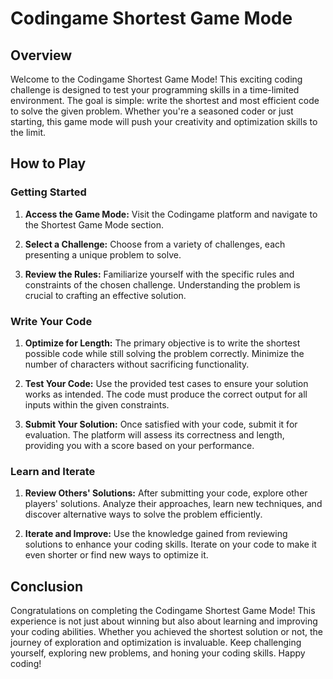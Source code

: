 # Codingame Shortest Game Mode

## Overview

Welcome to the Codingame Shortest Game Mode! This exciting coding challenge is designed to test your programming skills in a time-limited environment. The goal is simple: write the shortest and most efficient code to solve the given problem. Whether you're a seasoned coder or just starting, this game mode will push your creativity and optimization skills to the limit.

## How to Play

### Getting Started

1. **Access the Game Mode:** Visit the Codingame platform and navigate to the Shortest Game Mode section.

2. **Select a Challenge:** Choose from a variety of challenges, each presenting a unique problem to solve.

3. **Review the Rules:** Familiarize yourself with the specific rules and constraints of the chosen challenge. Understanding the problem is crucial to crafting an effective solution.

### Write Your Code

1. **Optimize for Length:** The primary objective is to write the shortest possible code while still solving the problem correctly. Minimize the number of characters without sacrificing functionality.

2. **Test Your Code:** Use the provided test cases to ensure your solution works as intended. The code must produce the correct output for all inputs within the given constraints.

3. **Submit Your Solution:** Once satisfied with your code, submit it for evaluation. The platform will assess its correctness and length, providing you with a score based on your performance.

### Learn and Iterate

1. **Review Others' Solutions:** After submitting your code, explore other players' solutions. Analyze their approaches, learn new techniques, and discover alternative ways to solve the problem efficiently.

2. **Iterate and Improve:** Use the knowledge gained from reviewing solutions to enhance your coding skills. Iterate on your code to make it even shorter or find new ways to optimize it.

## Conclusion

Congratulations on completing the Codingame Shortest Game Mode! This experience is not just about winning but also about learning and improving your coding abilities. Whether you achieved the shortest solution or not, the journey of exploration and optimization is invaluable. Keep challenging yourself, exploring new problems, and honing your coding skills. Happy coding!
